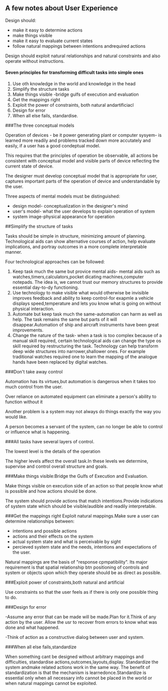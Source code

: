 ## A few notes about User Experience

Design should:

* make it easy to determine actions
* make things visible
* make it easy to evaluate current states
* follow natural mappings between intentions andrequired actions

Design should exploit natural relationships and natural constraints and also operate without instructions.

#### Seven principles for transforming difficult tasks into simple ones

1. Use oth knowledge in the world and knowledge in the head
2. Simplify the structure tasks
3. Make things visible -bridge gulfs of execution and evaluation
4. Get the mappings right
5. Exploit the power of constraints, both natural andartificiacl
6. Design for error
7. When all else fails, standardise.

###The three conceptual models

Operation of devices - be it power generating plant or computer sysyem- is learned more readily and problems tracked down more accutately
and easily, if a user has a good condeptual model.

This requires that the principles of operation be observable, all actions be consistent with conceptual model and visible parts of device reflecting
the current state of device.

The designer must develop conceptual model that is appropriate for user, captures important parts of the operation of device and understandable by the 
user.

Three aspects of mental models must be distinguished:
* design model- conceptualization in the designer's mind
* user's model- what the user develops to explain operation of system
* system image-physical appearance for operation

##Simplify the structure of tasks

Tasks should be simple in structure, minimizing amount of planning.
Technological aids can show alternative courses of action, help evaluate implications, and portray outcomes in a more complete interpretable manner.

Four technological approaches can be followed:

1. Keep task much the same but provice mental aids- mental aids such as watches,timers,calculators,pocket dicating machines,computer notepads. The idea is, we cannot trust our memory structures to provide essential day-to-dy functioning.
2. Use technology to make visible what would otherwise be invisible improves feedback and ability to keep control-for exapmle a vehicle displays speed,temperature and lets you know what is going on without physical interaction.
3. Automate but keep task much the same-automation can harm as well as help. The task remains the same but parts of it will disappear.Automation of ship and aircraft instruments have been great improvements.
4. Change the nature of the task- when a task is too complex because of a manual skill required, certain technological aids can change the type os skill required by restructuring the task. Technology can help transform deep wide structures into narrower,shallower ones. For example traditional watches required one to learn the mapping of the analogue hands have been replaced by digital watches.

###Don't take away control

Automation has its virtues,but automation is dangerous when it takes too much control from the user.

Over reliance on automated equipment can eliminate a person's ability to function without it

Another problem is a system may not always do things exactly the way you would like.

A person becomes a servant of the system, can no longer be able to control or influence what is happening.

###All tasks have several layers of control.

The lowest level is the details of the operation

The higher levels affect the overall task.In these levels we determine, supervise and control overall structure and goals.

###Make things visible:Bridge the Gulfs of Execution and Evaluation.

Make things visible on execution side of an action so that people know what is possible and how actions should be done.

The system should provide actions that match intentions.Provide indications of system state which should be visible/audible and readily interpretable.

###Get the mappings right
Exploit natural mappings.Make sure a user can determine relationships between:
* intentions and possible actions
* actions and their effects on the system
* actual system state and what is perceivable by sight
* percieved system state and the needs, intentions and expectations of the user.

Natural mappings are the basis of "response cpmpatibility". Its major requirement is that spatial relationship btn positioning of controls and system or objects upon which they operate should be as direct as possible.

###Exploit power of constraints,both natural and artificial

Use constraints so that the user feels as if there is only one possible thing to do.

###Design for error

-Assume any error that can be made will be made.Plan for it.Think of any action by the user. Allow the usr to recover from errors to know what was done and what happened.

-Think of action as a constructive dialog between user and system.

###When all else fails,standardize

When something cant be designed without arbitrary mappings and difficulties, standardise actions,outcomes,layouts,display. Standardize the system andmake related actions work in the same way. The benefit of standardization is that the mechanism is learnedonce.Standardize is essential only when all necessary info cannot be placed in the world or when natural mappings cannot be exploited.



